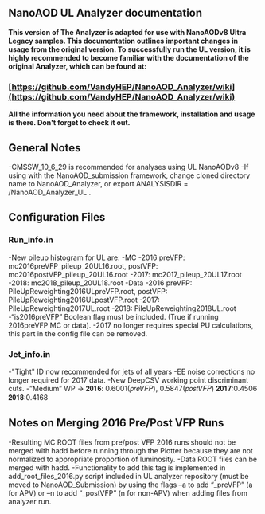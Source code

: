 ## NanoAOD UL Analyzer documentation

**This version of The Analyzer is adapted for use with NanoAODv8 Ultra Legacy samples. This documentation outlines important changes in usage from the original version. To successfully run the UL version, it is highly recommended to become familiar with the documentation of the original Analyzer, which can be found at:**
### [https://github.com/VandyHEP/NanoAOD_Analyzer/wiki](https://github.com/VandyHEP/NanoAOD_Analyzer/wiki)

**All the information you need about the framework, installation and usage is there. Don't forget to check it out.**

## General Notes
-CMSSW_10_6_29 is recommended for analyses using UL NanoAODv8 
-If using with the NanoAOD_submission framework, change cloned directory name to NanoAOD_Analyzer, or export ANALYSISDIR = <path>/NanoAOD_Analyzer_UL .

## Configuration Files
### Run_info.in
-New pileup histogram for UL are:
  -MC
     -2016 preVFP: mc2016preVFP_pileup_20UL16.root, postVFP: mc2016postVFP_pileup_20UL16.root
     -2017: mc2017_pileup_20UL17.root
     -2018: mc2018_pileup_20UL18.root
  -Data
     -2016 preVFP: PileUpReweighting2016ULpreVFP.root, postVFP: PileUpReweighting2016ULpostVFP.root
     -2017: PileUpReweighting2017UL.root
     -2018: PileUpReweighting2018UL.root
-“is2016preVFP” Boolean flag must be included. (True if running 2016preVFP MC or data).
-2017 no longer requires special PU calculations, this part in the config file can be removed. 

### Jet_info.in
-"Tight" ID now recommended for jets of all years
-EE noise corrections no longer required for 2017 data.
-New DeepCSV working point discriminant cuts.
  -”Medium” WP ->      𝟐𝟎𝟏𝟔: 0.6001(𝑝𝑟𝑒𝑉𝐹𝑃),  0.5847(𝑝𝑜𝑠𝑡𝑉𝐹𝑃)         𝟐𝟎𝟏𝟕:0.4506           𝟐𝟎𝟏𝟖:0.4168 


## Notes on Merging 2016 Pre/Post VFP Runs
-Resulting MC ROOT files from pre/post VFP 2016 runs should not be merged with hadd before running through the Plotter because they are not normalized to appropriate proportion of luminosity. 
-Data ROOT files can be merged with hadd.
-Functionality to add this tag is implemented in add_root_files_2016.py script included in UL analyzer repository (must be moved to NanoAOD_Submission) by using the flags –a to add “_preVFP” (a for APV) or –n to add “_postVFP” (n for non-APV) when adding files from analyzer run.


